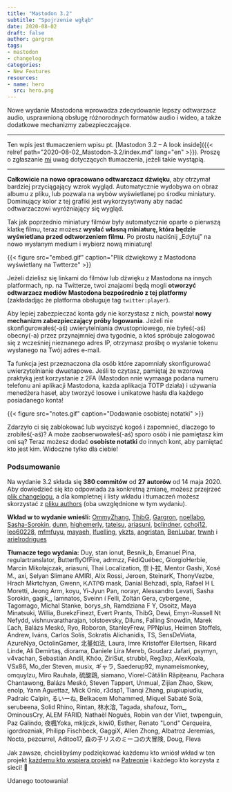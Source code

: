 ```yaml
---
title: "Mastodon 3.2"
subtitle: "Spojrzenie wgłąb"
date: 2020-08-02
draft: false
author: gargron
tags:
- mastodon
- changelog
categories:
- New Features
resources:
- name: hero
  src: hero.png
---
```


Nowe wydanie Mastodona wprowadza zdecydowanie lepszy odtwarzacz audio, usprawnioną obsługę różnorodnych formatów audio i wideo, a także dodatkowe mechanizmy zabezpieczcające.<!-- more -->

***

Ten wpis jest tłumaczeniem wpisu pt. [Mastodon 3.2 – A look inside]({{< relref path="2020-08-02_Mastodon-3.2/index.md" lang="en" >}}). Proszę o zgłaszanie [mi](https://mstdn.io/@mkljczk) uwag dotyczących tłumaczenia, jeżeli takie wystąpią.

***

**Całkowicie na nowo opracowano odtwarczacz dźwięku**, aby otrzymał bardziej przyciągający wzrok wygląd. Automatycznie wydobywa on obraz albumu z pliku, lub pozwala na wybów wyświetlanej po środku miniatury. Dominujący kolor z tej grafiki jest wykorzysytwany aby nadać odtwarzaczowi wyróżniający się wygląd.

Tak jak poprzednio miniatury filmów były automatycznie oparte o pierwszą klatkę filmu, teraz możesz **wysłać własną miniaturę, która będzie wyświetlana przed odtworzeniem filmu**. Po prostu naciśnij „Edytuj” na nowo wysłanym medium i wybierz nową miniaturę!

{{< figure src="embed.gif" caption="Plik dźwiękowy z Mastodona wyświetlany na Twtterze" >}}

Jeżeli dzielisz się linkami do filmów lub dźwięku z Mastodona na innych platformach, np. na Twitterze, twoi znajaomi będą mogli **otworzyć odtwarzacz mediów Mastodona bezpośrednio z tej platformy** (zakładadjąc że platforma obsługuje tag `twitter:player`).

Aby lepiej zabezpieczać konta gdy nie korzystasz z nich, powstał **nowy mechanizm zabezpieczający próby logowania**. Jeżeli nie skonfigurowałeś(-aś) uwierytelniania dwustopniowego, nie byłeś(-aś) obecny(-a) przez przynajmniej dwa tygodnie, a ktoś spróbuje zalogować się z wcześniej nieznanego adres IP, otrzymasz prośbę o wysłanie tokenu wysłanego na Twój adres e-mail.

Ta funkcja jest przeznaczona dla osób które zapomniały skonfigurować uwierzytelnianie dwuetapowe. Jeśli to czytasz, pamiętaj że wzorową praktyką jest korzystanie z 2FA (Mastodon nnie wymaaga podana numeru telefonu ani aplikacji Mastodona, każda aplikacja TOTP działa) i używania menedżera haseł, aby tworzyć losowe i unikatowe hasła dla każdego posiadanego konta!

{{< figure src="notes.gif" caption="Dodawanie osobistej notatki" >}}

Zdarzyło ci się zablokować lub wyciszyć kogoś i zapomnieć, dlaczego to zrobiłeś(-aś)? A może zaobserwowałeś(-aś) sporo osób i nie pamiętasz kim oni są? Teraz możesz dodać **osobiste notatki** do innych kont, aby pamiętać kto jest kim. Widoczne tylko dla ciebie!

### Podsumowanie
Na wydanie 3.2 składa się **380 commitów** od **27 autorów** od 14 maja 2020. Aby dowiedzieć się kto odpowiada za konkretną zmianę, możesz przejrzeć [plik changelogu](https://github.com/tootsuite/mastodon/blob/v3.2.0/CHANGELOG.md), a dla kompletnej i listy wkładu i tłumaczeń możesz skorzystać z [pliku authors](https://github.com/tootsuite/mastodon/blob/v3.2.0/AUTHORS.md) (oba uwzględnione w tym wydaniu).

**Wkład w to wydanie wnieśli:** [OmmyZhang](https://github.com/OmmyZhang), [ThibG](https://github.com/ThibG), [Gargron](https://github.com/Gargron), [noellabo](https://github.com/noellabo), [Sasha-Sorokin](https://github.com/Sasha-Sorokin), [dunn](https://github.com/dunn), [highemerly](https://github.com/highemerly), [tateisu](https://github.com/tateisu), [ariasuni](https://github.com/ariasuni), [bclindner](https://github.com/bclindner), [cchoi12](https://github.com/cchoi12), [leo60228](https://github.com/leo60228), [mfmfuyu](https://github.com/mfmfuyu), [mayaeh](https://github.com/mayaeh), [lfuelling](https://github.com/lfuelling), [ykzts](https://github.com/ykzts), [angristan](https://github.com/angristan), [BenLubar](https://github.com/BenLubar), [trwnh](https://github.com/trwnh) i [arielrodrigues](https://github.com/arielrodrigues)

**Tłumacze tego wydania:** Duy, stan ionut, Besnik_b, Emanuel Pina, regulartranslator, ButterflyOfFire, adrmzz, FédiQuébec, GiorgioHerbie, Marcin Mikołajczak, ariasuni, Thai Localization, 奈卜拉, Mentor Gashi, Xosé M., axi, Selyan Slimane AMIRI, Alix Rossi, Jeroen, SteinarK, ThonyVezbe, Hrach Mkrtchyan, Gwenn, ᏦᏁᎢᎵᏫ mask, Danial Behzadi, spla, Rafael H L Moretti, Jeong Arm, koyu, Yi-Jyun Pan, norayr, Alessandro Levati, Sasha Sorokin, gagik_, lamnatos, Sveinn í Felli, Zoltán Gera, cybergene, Tagomago, Michal Stanke, borys_sh, Ramdziana F Y, Osoitz, Maya Minatsuki, Willia, BurekzFinezt, Evert Prants, ThibG, Dewi, Emyn-Russell Nt Nefydd, vishnuvaratharajan, tolstoevsky, Diluns, Falling Snowdin, Marek Ľach, Balázs Meskó, Ryo, Roboron, StanleyFrew, PPNplus, Heimen Stoffels, Andrew, Iváns, Carlos Solís, Sokratis Alichanidis, TS, SensDeViata, AzureNya, OctolinGamer, 北䑓如法, Laura, Imre Kristoffer Eilertsen, Rikard Linde, Ali Demirtaş, diorama, Daniele Lira Mereb, Goudarz Jafari, psymyn, v4vachan, Sebastián Andil, Khóo, ZiriSut, strubbl, Reg3xp, AlexKoala, VSx86, Mo_der Steven, musix, ギャラ, Saederup92, mynameismonkey, omquylzu, Miro Rauhala, 硫酸鶏, siamano, Viorel-Cătălin Răpițeanu, Pachara Chantawong, Balázs Meskó, Steven Tappert, Unmual, Zijian Zhao, Skew, enolp, Yann Aguettaz, Mick Onio, r3dsp1, Tianqi Zhang, piupiupiudiu, Padraic Calpin, るいーね, Belkacem Mohammed, Miquel Sabaté Solà, serubeena, Solid Rhino, Rintan, 林水溶, Tagada, shafouz, Tom_, OminousCry, ALEM FARID, Nathaël Noguès, Robin van der Vliet, twpenguin, Paz Galindo, 夜楓Yoka, mkljczk, kiwi0, Esther, Renato "Lond" Cerqueira, igordrozniak, Philipp Fischbeck, GaggiX, Allen Zhong, Albatroz Jeremias, Nocta, pezcurrel, Aditoo17, 森の子リスのミーコの大冒険, Doug, Fleva

Jak zawsze, chcielibyśmy podziękować każdemu kto wniósł wkład w ten projekt [każdemu kto wspiera projekt][sponsors] na [Patreonie][patreon] i każdego kto korzysta z sieci! 🐘

[sponsors]: https://joinmastodon.org/sponsors
[patreon]: https://patreon.com/mastodon

Udanego tootowania!
